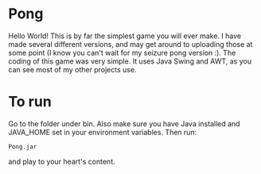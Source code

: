 # Pong
Hello World! This is by far the simplest game you will ever make. I have made several different versions, and may 
get around to uploading those at some point (I know you can't wait for my seizure pong version :). The coding of this 
game was very simple. It uses Java Swing and AWT, as you can see most of my other projects use. 


# To run
Go to the folder under bin. Also make sure you have Java installed and JAVA_HOME set in your environment variables. Then run:
```
Pong.jar
 ```
 and play to your heart's content.

